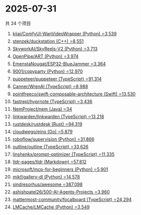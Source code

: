 # 2025-07-31

共 24 个项目

<!-- BEGIN GITHUB -->
<!-- 最后更新时间 2025-07-31 22:12:59 +0800 -->
1. [kijai/ComfyUI-WanVideoWrapper (Python) ⭐3,539](https://github.com/kijai/ComfyUI-WanVideoWrapper)
1. [stenzek/duckstation (C++) ⭐8,551](https://github.com/stenzek/duckstation)
1. [SkyworkAI/SkyReels-V2 (Python) ⭐3,713](https://github.com/SkyworkAI/SkyReels-V2)
1. [OpenPipe/ART (Python) ⭐3,974](https://github.com/OpenPipe/ART)
1. [EmenstaNougat/ESP32-BlueJammer ⭐3,364](https://github.com/EmenstaNougat/ESP32-BlueJammer)
1. [9001/copyparty (Python) ⭐12,970](https://github.com/9001/copyparty)
1. [puppeteer/puppeteer (TypeScript) ⭐91,314](https://github.com/puppeteer/puppeteer)
1. [Canner/WrenAI (TypeScript) ⭐8,988](https://github.com/Canner/WrenAI)
1. [pointfreeco/swift-composable-architecture (Swift) ⭐13,530](https://github.com/pointfreeco/swift-composable-architecture)
1. [fastrepl/hyprnote (TypeScript) ⭐3,436](https://github.com/fastrepl/hyprnote)
1. [NemProject/nem (Java) ⭐34](https://github.com/NemProject/nem)
1. [linkwarden/linkwarden (TypeScript) ⭐13,218](https://github.com/linkwarden/linkwarden)
1. [rustdesk/rustdesk (Rust) ⭐94,319](https://github.com/rustdesk/rustdesk)
1. [cloudwego/eino (Go) ⭐5,879](https://github.com/cloudwego/eino)
1. [roboflow/supervision (Python) ⭐31,866](https://github.com/roboflow/supervision)
1. [outline/outline (TypeScript) ⭐33,626](https://github.com/outline/outline)
1. [linshenkx/prompt-optimizer (TypeScript) ⭐11,335](https://github.com/linshenkx/prompt-optimizer)
1. [tldr-pages/tldr (Markdown) ⭐57,812](https://github.com/tldr-pages/tldr)
1. [microsoft/mcp-for-beginners (Python) ⭐5,901](https://github.com/microsoft/mcp-for-beginners)
1. [mikf/gallery-dl (Python) ⭐14,578](https://github.com/mikf/gallery-dl)
1. [sindresorhus/awesome ⭐387,098](https://github.com/sindresorhus/awesome)
1. [ashishpatel26/500-AI-Agents-Projects ⭐3,960](https://github.com/ashishpatel26/500-AI-Agents-Projects)
1. [mattermost-community/focalboard (TypeScript) ⭐24,294](https://github.com/mattermost-community/focalboard)
1. [LMCache/LMCache (Python) ⭐3,549](https://github.com/LMCache/LMCache)
<!-- END GITHUB -->